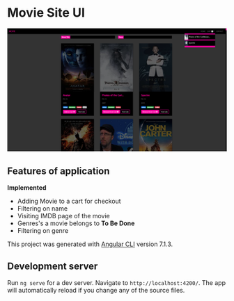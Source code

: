 # Movie Site UI

![alt text](https://raw.githubusercontent.com/ak-17/movies-ui/master/src/assets/Screenshot.png)

**Features of application**
---
  **Implemented**
  * Adding Movie to a cart for checkout
  * Filtering on name
  * Visiting IMDB page of the movie
  * Genres's a movie belongs to
  **To Be Done**
  * Filtering on genre
  

This project was generated with [Angular CLI](https://github.com/angular/angular-cli) version 7.1.3.

## Development server

Run `ng serve` for a dev server. Navigate to `http://localhost:4200/`. The app will automatically reload if you change any of the source files.


